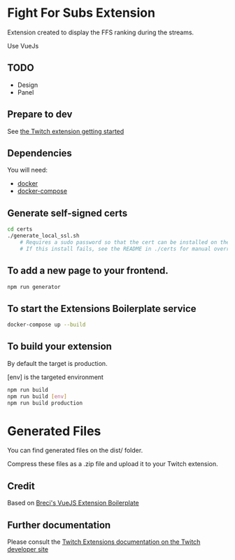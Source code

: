 # Fight For Subs Extension 
Extension created to display the FFS ranking during the streams.

Use VueJs

## TODO

- Design
- Panel

## Prepare to dev
See [the Twitch extension getting started](https://dev.twitch.tv/docs/extensions/)

## Dependencies

You will need:
 * [docker](https://docs.docker.com/engine/installation/)
 * [docker-compose](https://docs.docker.com/compose/install/)

## Generate self-signed certs
```bash
cd certs
./generate_local_ssl.sh
    # Requires a sudo password so that the cert can be installed on the root keychain
    # If this install fails, see the README in ./certs for manual override.
```

## To add a new page to your frontend.
```bash
npm run generator
```

## To start the Extensions Boilerplate service
```bash
docker-compose up --build
```

## To build your extension
By default the target is production.

[env] is the targeted environment 
```bash
npm run build
npm run build [env]
npm run build production
```

# Generated Files
You can find generated files on the dist/ folder.

Compress these files as a .zip file and upload it to your Twitch extension.

## Credit
Based on [Breci's VueJS Extension Boilerplate](https://github.com/Breci/Twitch_extension_Vue_Express_Boilerplate)
## Further documentation

Please consult the [Twitch Extensions documentation on the Twitch developer site](https://dev.twitch.tv/docs/extensions)

